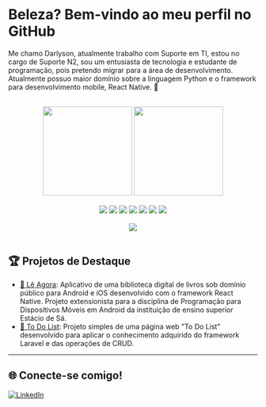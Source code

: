# Beleza? Bem-vindo ao meu perfil no GitHub

Me chamo Darlyson, atualmente trabalho com Suporte em TI, estou no cargo de Suporte N2, sou um entusiasta de tecnologia e estudante de programação, pois pretendo migrar para a área de desenvolvimento. Atualmente possuo maior domínio sobre a linguagem Python e o framework para desenvolvimento mobile, React Native. 🚀

<br>

<div align="center">
  <img height="180em" src="https://github-readme-stats.vercel.app/api?username=Echo-Darlyson&show_icons=true&theme=radical">
  <img height="180em" src="https://github-readme-stats.vercel.app/api/top-langs/?username=Echo-Darlyson&layout=compact&theme=radical">
</div>

<br>

<div align="center">
  <img src="https://img.shields.io/badge/-HTML5-E34F26?logo=html5&logoColor=white&style=flat-square">
  <img src="https://img.shields.io/badge/-CSS3-1572B6?logo=css3&logoColor=white&style=flat-square">
  <img src="https://img.shields.io/badge/-JavaScript-F7DF1E?logo=javascript&logoColor=black&style=flat-square">
  <img src="https://img.shields.io/badge/-React-61DAFB?logo=react&logoColor=black&style=flat-square">
  <img src="https://img.shields.io/badge/-Node.js-339933?logo=node.js&logoColor=white&style=flat-square">
  <img src="https://img.shields.io/badge/-Python-3776AB?logo=python&logoColor=white&style=flat-square">
  <img src="https://img.shields.io/badge/-Git-F05032?logo=git&logoColor=white&style=flat-square">
</div>

<br>

<div align="center">
  <img src="https://streak-stats.demolab.com?user=Echo-Darlyson&theme=gotham&hide_border=true">
</div>

<br>

## 🏆 Projetos de Destaque  
  
- [📖 Lê Agora](https://github.com/Echo-Darlyson/le-agora): Aplicativo de uma biblioteca digital de livros sob domínio público para Android e iOS desenvolvido com o framework React Native. Projeto extensionista para a disciplina de Programação para Dispositivos Móveis em Android da instituição de ensino superior Estácio de Sá.
- [📝 To Do List](https://github.com/Echo-Darlyson/todo-list-web-page): Projeto simples de uma página web "To Do List" desenvolvido para aplicar o conhecimento adquirido do framework Laravel e das operações de CRUD.

---

## 🌐 Conecte-se comigo!  

[![LinkedIn](https://img.shields.io/badge/-LinkedIn-0A66C2?logo=linkedin&logoColor=white&style=flat-square)](https://www.linkedin.com/in/darlyson-rangel-58a8b8167)
